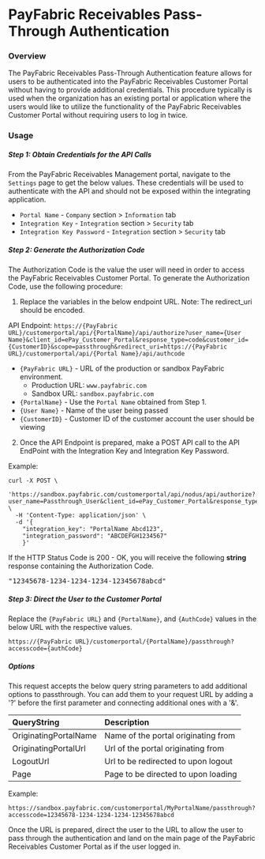 PayFabric Receivables Pass-Through Authentication
============================

### Overview  
The PayFabric Receivables Pass-Through Authentication feature allows for users to be authenticated into the PayFabric Receivables Customer Portal without having to provide additional credentials. This procedure typically is used when the organization has an existing portal or application where the users would like to utilize the functionality of the PayFabric Receivables Customer Portal without requiring users to log in twice.  


### Usage  

##### Step 1: Obtain Credentials for the API Calls
From the PayFabric Receivables Management portal, navigate to the `Settings` page to get the below values. These credentials will be used to authenticate with the API and should not be exposed within the integrating application. 

* `Portal Name` - `Company` section > `Information` tab
* `Integration Key` - `Integration` section > `Security` tab
* `Integration Key Password` - `Integration` section > `Security` tab

##### Step 2: Generate the Authorization Code
The Authorization Code is the value the user will need in order to access the PayFabric Receivables Customer Portal. To generate the Authorization Code, use the following procedure:

1. Replace the variables in the below endpoint URL. Note: The redirect_uri should be encoded.

API Endpoint: `https://{PayFabric URL}/customerportal/api/{PortalName}/api/authorize?user_name={User Name}&client_id=ePay_Customer_Portal&response_type=code&customer_id={CustomerID}&scope=passthrough&redirect_uri=https://{PayFabric URL}/customerportal/api/{Portal Name}/api/authcode`

  * `{PayFabric URL}` - URL of the production or sandbox PayFabric environment. 
    * Production URL: `www.payfabric.com`
    * Sandbox URL: `sandbox.payfabric.com`
  * `{PortalName}` -  Use the `Portal Name` obtained from Step 1.  
  * `{User Name}` - Name of the user being passed 
  * `{CustomerID}` - Customer ID of the customer account the user should be viewing

2. Once the API Endpoint is prepared, make a POST API call to the API EndPoint with the Integration Key and Integration Key Password.

Example:  
```shell
curl -X POST \
  'https://sandbox.payfabric.com/customerportal/api/nodus/api/authorize?user_name=Passthrough_User&client_id=ePay_Customer_Portal&response_type=code&customer_id=CUSTOMER1234&scope=passthrough&redirect_uri=https%3A%2F%2Fsandbox.payfabric.com%2Fcustomerportal%2Fapi%2FMyPortalName%2Fapi%2Fauthcode' \
  -H 'Content-Type: application/json' \
  -d '{
    "integration_key": "PortalName_Abcd123",
    "integration_password": "ABCDEFGH1234567"
	}'
```
If the HTTP Status Code is 200 - OK, you will receive the following **string** response containing the Authorization Code.

<pre>
"12345678-1234-1234-1234-12345678abcd"
</pre>

##### Step 3: Direct the User to the Customer Portal
Replace the `{PayFabric URL}` and `{PortalName}`, and `{AuthCode}` values in the below URL with the respective values. 

`https://{PayFabric URL}/customerportal/{PortalName}/passthrough?accesscode={authCode}`  

##### Options

This request accepts the below query string parameters to add additional options to passthrough. You can add them to your request URL by adding a '?' before the first parameter and connecting additional ones with a '&'.

| QueryString | Description |
| :------------- | :------------- |
| OriginatingPortalName | Name of the portal originating from |
| OriginatingPortalUrl | Url of the portal originating from |
| LogoutUrl | Url to be redirected to upon logout |
| Page | Page to be directed to upon loading |

Example:  
```
https://sandbox.payfabric.com/customerportal/MyPortalName/passthrough?accesscode=12345678-1234-1234-1234-12345678abcd
```

Once the URL is prepared, direct the user to the URL to allow the user to pass through the authentication and land on the main page of the PayFabric Receivables Customer Portal as if the user logged in. 
